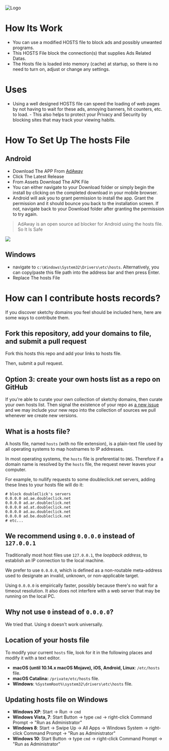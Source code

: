![Logo](https://raw.githubusercontent.com/StevenBlack/hosts/master/.github/logo.png)

# How Its Work

- You can use a modified HOSTS file to block ads and possibly unwanted programs. 
- This HOSTS File block the connection(s) that supplies Ads Related Datas. 
- The Hosts file is loaded into memory (cache) at startup, so there is no need to turn on, adjust or change any settings. 

# Uses
- Using a well designed HOSTS file can speed the loading of web pages by not having to wait for these ads, annoying banners, hit counters, etc. to load. - This also helps to protect your Privacy and Security by blocking sites that may track your viewing habits.

# How To Set Up The hosts File
## Android 
- Download The APP From [AdAway](https://github.com/AdAway/AdAway/releases) 
- Click The Latest Release
- From Assets Download The APK File
- You can either navigate to your Download folder or simply begin the install by clicking on the completed download in your mobile browser.
- Android will ask you to grant permission to install the app. Grant the permission and it should bounce you back to the installation screen. If not, navigate back to your Download folder after granting the permission to try again.

> AdAway is an open source ad blocker for Android using the hosts file.
> So It Is Safe

![](https://www.androidauthority.com/wp-content/uploads/2011/11/Install-Unknown-Apps.jpg.webp)

## Windows
-  navigate to `c:\Windows\System32\Drivers\etc\hosts`. Alternatively, you can copy/paste this file path into the address bar and then press Enter.
- Replace The hosts File 

# How can I contribute hosts records?

If you discover sketchy domains you feel should be included here, here are some ways to contribute them.

## Fork this repository, add your domains to file, and submit a pull request

Fork this hosts this repo and add your links to hosts file.

Then, submit a pull request.

## Option 3: create your own hosts list as a repo on GitHub

If you're able to curate your own collection of sketchy domains, then curate your own hosts list.  Then signal the existence of your repo as [a new issue](https://github.com/hegdepooja-poojahegde/ADBlockerHosts/issues) and we may include your new repo into the collection of sources we pull whenever we create new versions.

## What is a hosts file?

A hosts file, named `hosts` (with no file extension), is a plain-text file
used by all operating systems to map hostnames to IP addresses.

In most operating systems, the `hosts` file is preferential to `DNS`.
Therefore if a domain name is resolved by the `hosts` file, the request never
leaves your computer.

For example, to nullify requests to some doubleclick.net servers, adding these
lines to your hosts file will do it:

```text
# block doubleClick's servers
0.0.0.0 ad.ae.doubleclick.net
0.0.0.0 ad.ar.doubleclick.net
0.0.0.0 ad.at.doubleclick.net
0.0.0.0 ad.au.doubleclick.net
0.0.0.0 ad.be.doubleclick.net
# etc...
```

## We recommend using `0.0.0.0` instead of `127.0.0.1`

Traditionally most host files use `127.0.0.1`, the *loopback address*, to establish an IP connection to the local machine.

We prefer to use `0.0.0.0`, which is defined as a non-routable meta-address used to designate an invalid, unknown, or non-applicable target.

Using `0.0.0.0` is empirically faster, possibly because there's no wait for a timeout resolution. It also does not
interfere with a web server that may be running on the local PC.

## Why not use `0` instead of `0.0.0.0`?

We tried that.  Using `0` doesn't work universally.

## Location of your hosts file

To modify your current `hosts` file, look for it in the following places and modify it with a text editor.

* **macOS (until 10.14.x macOS Mojave), iOS, Android, Linux**: `/etc/hosts` file.
* **macOS Catalina:** `/private/etc/hosts` file.
* **Windows**: `%SystemRoot%\system32\drivers\etc\hosts` file.

## Updating hosts file on Windows


* **Windows XP**: Start → Run → `cmd`
* **Windows Vista, 7**: Start Button → type `cmd` → right-click Command Prompt → "Run as Administrator"
* **Windows 8**: Start → Swipe Up → All Apps → Windows System → right-click Command Prompt → "Run as Administrator"
* **Windows 10**: Start Button → type `cmd` → right-click Command Prompt → "Run as Administrator"

